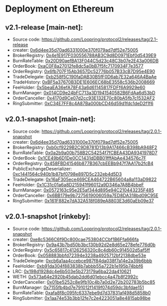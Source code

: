 # Deployment on Ethereum

## v2.1-release [main-net]:
- Source code: https://github.com/Loopring/protocol2/releases/tag/2.1-release
- creater: [0x6d4ee35d70ad6331000e370f079ad7df52e75005](https://etherscan.io/address/0x6d4ee35d70ad6331000e370f079ad7df52e75005)
- BrokerRegistry: [0x4e1E917F030556788AB3C9d8D0971Ebf0d5439E9](https://etherscan.io/address/0x4e1E917F030556788AB3C9d8D0971Ebf0d5439E9)
- BurnRateTable: [0x20D90aefBA13F044C5d23c48C3b07e2E43a006DB](https://etherscan.io/address/0x20D90aefBA13F044C5d23c48C3b07e2E43a006DB)
- OrderBook: [0xaC0F8a27012fe8dc5a0bB7f5fc7170934F7e3577](https://etherscan.io/address/0xaC0F8a27012fe8dc5a0bB7f5fc7170934F7e3577)
- OrderRegistry: [0x6fb707F15Ab3657Dc52776b057B33cB7D95e4E90](https://etherscan.io/address/0x6fb707F15Ab3657Dc52776b057B33cB7D95e4E90)
- TradeDelegate: [0xb258f5C190faDAB30B5fF0D6ab7E32a646A4BaAe](https://etherscan.io/address/0xb258f5C190faDAB30B5fF0D6ab7E32a646A4BaAe)
- TradeHistory: [0xBF5a37670B3DE1E606EC68bE3558c536b2008669](https://etherscan.io/address/0xBF5a37670B3DE1E606EC68bE3558c536b2008669)
- FeeHolder: [0x5beaEA36efA78F43a6d61145817FDFf6A9929e60](https://etherscan.io/address/0x5beaEA36efA78F43a6d61145817FDFf6A9929e60)
- BurnManager: [0x014CD9e24bFC713a3D1941540582B6FdAa6d53bD](https://etherscan.io/address/0x014CD9e24bFC713a3D1941540582B6FdAa6d53bD)
- OrderCanceller: [0x4170d9Ce07d2cc93E132E70c80bA5fb7c1532AF2](https://etherscan.io/address/0x4170d9Ce07d2cc93E132E70c80bA5fb7c1532AF2)
- RingSubmitter: [0xC34E7FF8c4A87Ba000bCD46d59d1fdc1deD2f1f6](https://etherscan.io/address/0xC34E7FF8c4A87Ba000bCD46d59d1fdc1deD2f1f6)

## v2.0.1-snapshot [main-net]:
- Source code: https://github.com/Loopring/protocol2/releases/tag/2.0.1-snapshot
- creater: [0x6d4ee35d70ad6331000e370f079ad7df52e75005](https://etherscan.io/address/0x6d4ee35d70ad6331000e370f079ad7df52e75005)
- BrokerRegistry: [0xb0cf9229B2C9D8781D13b9A17466cB398bA948F2](https://etherscan.io/address/0xb0cf9229B2C9D8781D13b9A17466cB398bA948F2)
- BurnRateTable: [0x0a2b9a00b758B2C54254f7fCBEA43DA9341978D7](https://etherscan.io/address/0x0a2b9a00b758B2C54254f7fCBEA43DA9341978D7)
- OrderBook: [0x1CE49b6D1De0CC1431dDBB01fffAbAe434576c7F](https://etherscan.io/address/0x1CE49b6D1De0CC1431dDBB01fffAbAe434576c7F)
- OrderRegistry: [0x458FBD41546b877B367cbEEBb947f7AA17b2fcB4](https://etherscan.io/address/0x458FBD41546b877B367cbEEBb947f7AA17b2fcB4)
- PublicExchangeDeserializer: [0xc1441564c940b1b87bf0798e897D5c232eb4d5D3](https://etherscan.io/address/0xc1441564c940b1b87bf0798e897D5c232eb4d5D3)
- TradeDelegate: [0x16aF305ece469CEA464722B65604a8a113aD9822](https://etherscan.io/address/0x16aF305ece469CEA464722B65604a8a113aD9822)
- FeeHolder: [0x1C31c01a6a8D215941f96012a9D346a7A8B4bbeF](https://etherscan.io/address/0x1C31c01a6a8D215941f96012a9D346a7A8B4bbeF)
- BurnManager: [0x0572163c95e2E5af344d895e94C210443235F485](https://etherscan.io/address/0x0572163c95e2E5af344d895e94C210443235F485)
- OrderCanceller: [0x6BB179e9b7275619006059a7ED8DA318bd09C95E](https://etherscan.io/address/0x6BB179e9b7275619006059a7ED8DA318bd09C95E)
- RingSubmitter: [0x161F882e7dA32A518f089eA8803E3d60aEb09e37](https://etherscan.io/address/0x161F882e7dA32A518f089eA8803E3d60aEb09e37)

## v2.0.1-snapshot [rinkeby]:
- Source code: https://github.com/Loopring/protocol2/releases/tag/2.0.1-snapshot
- creater: [0xe8c5366C6f9Dc800cae753804CCbf1B6Ffa666fa](https://rinkeby.etherscan.io/address/0xe8c5366C6f9Dc800cae753804CCbf1B6Ffa666fa)
- BrokerRegistry: [0x9a43b7bd50b3bc130b92d2e8d65e278efe776d0b](https://rinkeby.etherscan.io/address/0x9a43b7bd50b3bc130b92d2e8d65e278efe776d0b)
- OrderRegistry: [0x5c65817c4126256320c8c4db60c914502d5af5ff](https://rinkeby.etherscan.io/address/0x5c65817c4126256320c8c4db60c914502d5af5ff)
- OrderBook: [0x058883bbfd72394e3238a4925712bf2138dbe53e](https://rinkeby.etherscan.io/address/0x058883bbfd72394e3238a4925712bf2138dbe53e)
- TradeDelegate: [0xcb6a1aa4ccebce987f84da038f7a14e2a39b6bbb](https://rinkeby.etherscan.io/address/0xcb6a1aa4ccebce987f84da038f7a14e2a39b6bbb)
- FeeHolder: [0xb91da304f883838b7abbb55a722b1e195b74bbf6](https://rinkeby.etherscan.io/address/0xb91da304f883838b7abbb55a722b1e195b74bbf6)
- LRC: [0x198d1928dc4e6b503e5b273179a6ba22da410621](https://rinkeby.etherscan.io/address/0x198d1928dc4e6b503e5b273179a6ba22da410621)
- WETH: [0x573a64e2920b45dab2dd6d01ebcc4a47b8f2992c](https://rinkeby.etherscan.io/address/0x573a64e2920b45dab2dd6d01ebcc4a47b8f2992c)
- OrderCanceller: [0x01be5252c8e9fb10c4b7a0d2e72b202783b5bc85](https://rinkeby.etherscan.io/address/0x01be5252c8e9fb10c4b7a0d2e72b202783b5bc85)
- BurnManager: [0x7155fb4bd7e791012f1419f074d59dc3bfdae151](https://rinkeby.etherscan.io/address/0x7155fb4bd7e791012f1419f074d59dc3bfdae151)
- BurnRateTable: [0xafa8f8c095fc6337ebe9d7d37831af498d5858b0](https://rinkeby.etherscan.io/address/0xafa8f8c095fc6337ebe9d7d37831af498d5858b0)
- RingSubmitter: [0x1aa74e53b3bb12fe7c2e4223051a8e4815ab98be](https://rinkeby.etherscan.io/address/0x1aa74e53b3bb12fe7c2e4223051a8e4815ab98b)

